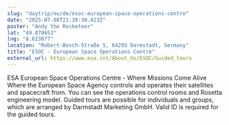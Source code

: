 ```yaml
---
slug: "daytrip/eu/de/esoc-european-space-operations-centre"
date: "2025-07-08T21:38:30.423Z"
poster: "Andy the Rocketeer"
lat: "49.870653"
lng: "8.623077"
location: "Robert-Bosch-Straße 5, 64293 Darmstadt, Germany"
title: "ESOC - European Space Operations Centre"
external_url: https://www.esa.int/About_Us/ESOC/Guided_tours
---
```

ESA European Space Operations Centre - Where Missions Come Alive
Where the European Space Agency controls and operates their satellites and spacecraft from.
You can see the operations control rooms and Rosetta engineering model.
Guided tours are possible for individuals and groups, which are arranged by Darmstadt Marketing GmbH.
Valid ID is required for the guided tours.